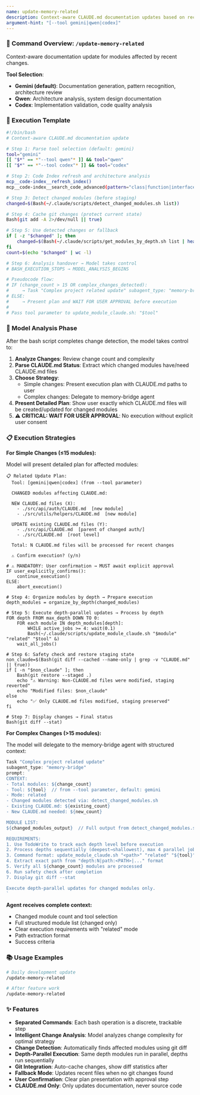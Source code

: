 ```yaml
---
name: update-memory-related
description: Context-aware CLAUDE.md documentation updates based on recent changes
argument-hint: "[--tool gemini|qwen|codex]"
---
```


### 🚀 Command Overview: `/update-memory-related`

Context-aware documentation update for modules affected by recent changes.

**Tool Selection**:
- **Gemini (default)**: Documentation generation, pattern recognition, architecture review
- **Qwen**: Architecture analysis, system design documentation
- **Codex**: Implementation validation, code quality analysis


### 📝 Execution Template

```bash
#!/bin/bash
# Context-aware CLAUDE.md documentation update

# Step 1: Parse tool selection (default: gemini)
tool="gemini"
[[ "$*" == *"--tool qwen"* ]] && tool="qwen"
[[ "$*" == *"--tool codex"* ]] && tool="codex"

# Step 2: Code Index refresh and architecture analysis
mcp__code-index__refresh_index()
mcp__code-index__search_code_advanced(pattern="class|function|interface", file_pattern="**/*.{ts,js,py}")

# Step 3: Detect changed modules (before staging)
changed=$(Bash(~/.claude/scripts/detect_changed_modules.sh list))

# Step 4: Cache git changes (protect current state)
Bash(git add -A 2>/dev/null || true)

# Step 5: Use detected changes or fallback
if [ -z "$changed" ]; then
    changed=$(Bash(~/.claude/scripts/get_modules_by_depth.sh list | head -10))
fi
count=$(echo "$changed" | wc -l)

# Step 6: Analysis handover → Model takes control
# BASH_EXECUTION_STOPS → MODEL_ANALYSIS_BEGINS

# Pseudocode flow:
# IF (change_count > 15 OR complex_changes_detected):
#     → Task "Complex project related update" subagent_type: "memory-bridge"
# ELSE:
#     → Present plan and WAIT FOR USER APPROVAL before execution
#
# Pass tool parameter to update_module_claude.sh: "$tool"
```

### 🧠 Model Analysis Phase

After the bash script completes change detection, the model takes control to:

1. **Analyze Changes**: Review change count and complexity  
2. **Parse CLAUDE.md Status**: Extract which changed modules have/need CLAUDE.md files
3. **Choose Strategy**: 
   - Simple changes: Present execution plan with CLAUDE.md paths to user
   - Complex changes: Delegate to memory-bridge agent
4. **Present Detailed Plan**: Show user exactly which CLAUDE.md files will be created/updated for changed modules
5. **⚠️ CRITICAL: WAIT FOR USER APPROVAL**: No execution without explicit user consent

### 📋 Execution Strategies

**For Simple Changes (≤15 modules):**

Model will present detailed plan for affected modules:
```
📋 Related Update Plan:
  Tool: [gemini|qwen|codex] (from --tool parameter)

  CHANGED modules affecting CLAUDE.md:

  NEW CLAUDE.md files (X):
    - ./src/api/auth/CLAUDE.md  [new module]
    - ./src/utils/helpers/CLAUDE.md  [new module]

  UPDATE existing CLAUDE.md files (Y):
    - ./src/api/CLAUDE.md  [parent of changed auth/]
    - ./src/CLAUDE.md  [root level]

  Total: N CLAUDE.md files will be processed for recent changes

  ⚠️ Confirm execution? (y/n)
```

```pseudo
# ⚠️ MANDATORY: User confirmation → MUST await explicit approval
IF user_explicitly_confirms():
    continue_execution()
ELSE:
    abort_execution()

# Step 4: Organize modules by depth → Prepare execution
depth_modules = organize_by_depth(changed_modules)

# Step 5: Execute depth-parallel updates → Process by depth
FOR depth FROM max_depth DOWN TO 0:
    FOR each module IN depth_modules[depth]:
        WHILE active_jobs >= 4: wait(0.1)
        Bash(~/.claude/scripts/update_module_claude.sh "$module" "related" "$tool" &)
    wait_all_jobs()

# Step 6: Safety check and restore staging state
non_claude=$(Bash(git diff --cached --name-only | grep -v "CLAUDE.md" || true))
if [ -n "$non_claude" ]; then
    Bash(git restore --staged .)
    echo "⚠️ Warning: Non-CLAUDE.md files were modified, staging reverted"
    echo "Modified files: $non_claude"
else
    echo "✅ Only CLAUDE.md files modified, staging preserved"
fi

# Step 7: Display changes → Final status
Bash(git diff --stat)
```

**For Complex Changes (>15 modules):**

The model will delegate to the memory-bridge agent with structured context:

```javascript
Task "Complex project related update"
subagent_type: "memory-bridge"
prompt: `
CONTEXT:
- Total modules: ${change_count}
- Tool: ${tool}  // from --tool parameter, default: gemini
- Mode: related
- Changed modules detected via: detect_changed_modules.sh
- Existing CLAUDE.md: ${existing_count}
- New CLAUDE.md needed: ${new_count}

MODULE LIST:
${changed_modules_output}  // Full output from detect_changed_modules.sh list

REQUIREMENTS:
1. Use TodoWrite to track each depth level before execution
2. Process depths sequentially (deepest→shallowest), max 4 parallel jobs per depth
3. Command format: update_module_claude.sh "<path>" "related" "${tool}" &
4. Extract exact path from "depth:N|path:<PATH>|..." format
5. Verify all ${change_count} modules are processed
6. Run safety check after completion
7. Display git diff --stat

Execute depth-parallel updates for changed modules only.
`
```

**Agent receives complete context:**
- Changed module count and tool selection
- Full structured module list (changed only)
- Clear execution requirements with "related" mode
- Path extraction format
- Success criteria


### 📚 Usage Examples

```bash
# Daily development update
/update-memory-related

# After feature work
/update-memory-related
```

### ✨ Features

- **Separated Commands**: Each bash operation is a discrete, trackable step
- **Intelligent Change Analysis**: Model analyzes change complexity for optimal strategy
- **Change Detection**: Automatically finds affected modules using git diff
- **Depth-Parallel Execution**: Same depth modules run in parallel, depths run sequentially  
- **Git Integration**: Auto-cache changes, show diff statistics after
- **Fallback Mode**: Updates recent files when no git changes found
- **User Confirmation**: Clear plan presentation with approval step
- **CLAUDE.md Only**: Only updates documentation, never source code